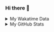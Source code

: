 ### Hi there 👋

<!--
**cdfmlr/cdfmlr** is a ✨ _special_ ✨ repository because its `README.md` (this file) appears on your GitHub profile.

Here are some ideas to get you started:

- 🔭 I’m currently working on ...
- 🌱 I’m currently learning ...
- 👯 I’m looking to collaborate on ...
- 🤔 I’m looking for help with ...
- 💬 Ask me about ...
- 📫 How to reach me: ...
- 😄 Pronouns: ...
- ⚡ Fun fact: ...
-->

<details>

<summary>My Wakatime Data</summary>

<!--START_SECTION:waka-->
![Lines of code](https://img.shields.io/badge/From%20Hello%20World%20I%27ve%20Written-592534%20lines%20of%20code-blue)

**🐱 My Github Data** 

> 🏆 611 Contributions in the Year 2020
 > 
> 📦 226.4 kB Used in Github's Storage 
 > 
> 🚫 Not Opted to Hire
 > 
> 📜 32 Public Repositories 
 > 
> 🔑 5 Private Repositories  
 > 
**I'm an Early 🐤** 

```text
🌞 Morning    165 commits    ██████░░░░░░░░░░░░░░░░░░░   25.0% 
🌆 Daytime    240 commits    █████████░░░░░░░░░░░░░░░░   36.36% 
🌃 Evening    243 commits    █████████░░░░░░░░░░░░░░░░   36.82% 
🌙 Night      12 commits     ░░░░░░░░░░░░░░░░░░░░░░░░░   1.82%

```
📅 **I'm Most Productive on Tuesday** 

```text
Monday       77 commits     ███░░░░░░░░░░░░░░░░░░░░░░   11.67% 
Tuesday      117 commits    ████░░░░░░░░░░░░░░░░░░░░░   17.73% 
Wednesday    103 commits    ████░░░░░░░░░░░░░░░░░░░░░   15.61% 
Thursday     75 commits     ██░░░░░░░░░░░░░░░░░░░░░░░   11.36% 
Friday       103 commits    ████░░░░░░░░░░░░░░░░░░░░░   15.61% 
Saturday     95 commits     ███░░░░░░░░░░░░░░░░░░░░░░   14.39% 
Sunday       90 commits     ███░░░░░░░░░░░░░░░░░░░░░░   13.64%

```


📊 **This Week I Spent My Time On** 

```text
⌚︎ Time Zone: Asia/Shanghai

```

**I Mostly Code in Go** 

```text
Go                       9 repos             ██████░░░░░░░░░░░░░░░░░░░   27.27% 
Python                   8 repos             ██████░░░░░░░░░░░░░░░░░░░   24.24% 
Java                     4 repos             ███░░░░░░░░░░░░░░░░░░░░░░   12.12% 
HTML                     2 repos             █░░░░░░░░░░░░░░░░░░░░░░░░   6.06% 
C#                       2 repos             █░░░░░░░░░░░░░░░░░░░░░░░░   6.06%

```



<!--END_SECTION:waka-->

</details>

<details>
 
 <summary>My GitHub Stats</summary>

[![CDFMLR's github stats](https://github-readme-stats.vercel.app/api?username=cdfmlr&count_private=true&show_icons=true)](https://github.com/anuraghazra/github-readme-stats)

</details>
